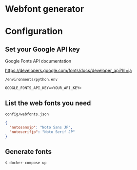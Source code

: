 # Webfont generator

# Configuration

## Set your Google API key

Google Fonts API documentation

https://developers.google.com/fonts/docs/developer_api?hl=ja

`/environments/python.env`

```shell
GOOGLE_FONTS_API_KEY=<YOUR_API_KEY>
```

## List the web fonts you need

`config/webfonts.json`

```json
{
  "notosansjp": "Noto Sans JP",
  "notoserifjp": "Noto Serif JP"
}
```

## Generate fonts

```shell
$ docker-compose up
```
